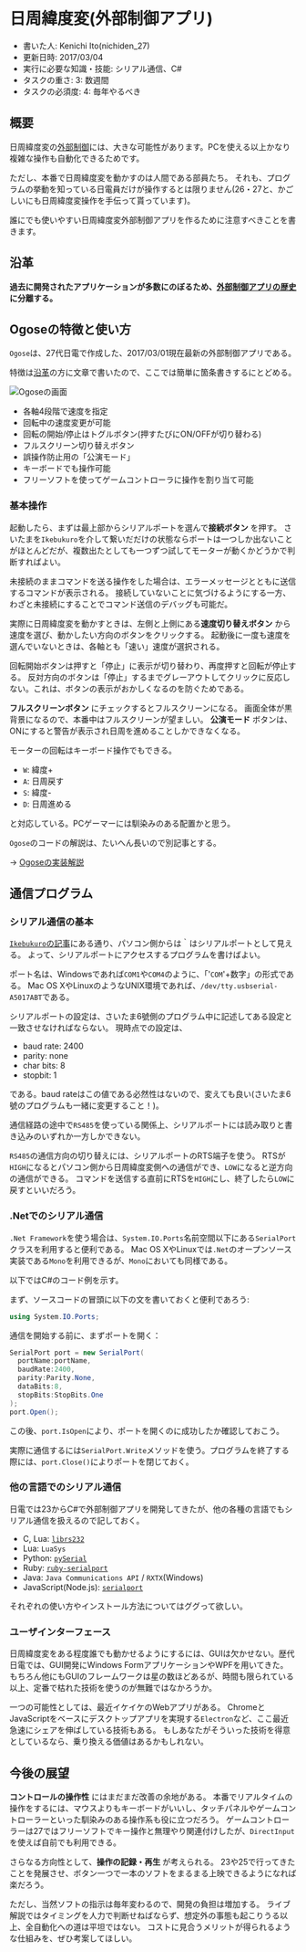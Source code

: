 # 日周緯度変(外部制御アプリ)
- 書いた人: Kenichi Ito(nichiden_27)
- 更新日時: 2017/03/04
- 実行に必要な知識・技能: シリアル通信、C#
- タスクの重さ: 3: 数週間
- タスクの必須度: 4: 毎年やるべき

## 概要
日周緯度変の[外部制御](ikebukuro.md)には、大きな可能性があります。PCを使える以上かなり複雑な操作も自動化できるためです。

ただし、本番で日周緯度変を動かすのは人間である部員たち。
それも、プログラムの挙動を知っている日電員だけが操作するとは限りません(26・27と、かごしいにも日周緯度変操作を手伝って貰っています)。

誰にでも使いやすい日周緯度変外部制御アプリを作るために注意すべきことを書きます。

## 沿革
**過去に開発されたアプリケーションが多数にのぼるため、[外部制御アプリの歴史](pc-software-history.md)に分離する。**

## Ogoseの特徴と使い方
`Ogose`は、27代日電で作成した、2017/03/01現在最新の外部制御アプリである。

特徴は[沿革](pc-software-history.md)の方に文章で書いたので、ここでは簡単に箇条書きするにとどめる。

![Ogoseの画面](_media/ogose.png)

- 各軸4段階で速度を指定
- 回転中の速度変更が可能
- 回転の開始/停止はトグルボタン(押すたびにON/OFFが切り替わる)
- フルスクリーン切り替えボタン
- 誤操作防止用の「公演モード」
- キーボードでも操作可能
- フリーソフトを使ってゲームコントローラに操作を割り当て可能

### 基本操作
起動したら、まずは最上部からシリアルポートを選んで**接続ボタン** を押す。
さいたまを`Ikebukuro`を介して繋いだだけの状態ならポートは一つしか出ないことがほとんどだが、複数出たとしても一つずつ試してモーターが動くかどうかで判断すればよい。

未接続のままコマンドを送る操作をした場合は、エラーメッセージとともに送信するコマンドが表示される。
接続していないことに気づけるようにする一方、わざと未接続にすることでコマンド送信のデバッグも可能だ。

実際に日周緯度変を動かすときは、左側と上側にある**速度切り替えボタン** から速度を選び、動かしたい方向のボタンをクリックする。
起動後に一度も速度を選んでいないときは、各軸とも「速い」速度が選択される。

回転開始ボタンは押すと「停止」に表示が切り替わり、再度押すと回転が停止する。
反対方向のボタンは「停止」するまでグレーアウトしてクリックに反応しない。これは、ボタンの表示がおかしくなるのを防ぐためである。

**フルスクリーンボタン** にチェックするとフルスクリーンになる。
画面全体が黒背景になるので、本番中はフルスクリーンが望ましい。
**公演モード** ボタンは、ONにすると警告が表示され日周を進めることしかできなくなる。

モーターの回転はキーボード操作でもできる。
- `W`: 緯度+
- `A`: 日周戻す
- `S`: 緯度-
- `D`: 日周進める

と対応している。PCゲーマーには馴染みのある配置かと思う。

`Ogose`のコードの解説は、たいへん長いので別記事とする。

-> [Ogoseの実装解説](pc-software-code.md)

## 通信プログラム
### シリアル通信の基本
[`Ikebukuro`の記事](ikebukuro.md)にある通り、パソコン側からは｀はシリアルポートとして見える。
よって、シリアルポートにアクセスするプログラムを書けばよい。

ポート名は、Windowsであれば`COM1`や`COM4`のように、「'`COM`'+数字」の形式である。
Mac OS XやLinuxのようなUNIX環境であれば、`/dev/tty.usbserial-A5017ABT`である。

シリアルポートの設定は、さいたま6號側のプログラム中に記述してある設定と一致させなければならない。
現時点での設定は、
- baud rate: 2400
- parity: none
- char bits: 8
- stopbit: 1

である。baud rateはこの値である必然性はないので、変えても良い(さいたま6號のプログラムも一緒に変更すること！)。

通信経路の途中で`RS485`を使っている関係上、シリアルポートには読み取りと書き込みのいずれか一方しかできない。

`RS485`の通信方向の切り替えには、シリアルポートのRTS端子を使う。
RTSが`HIGH`になるとパソコン側から日周緯度変側への通信ができ、`LOW`になると逆方向の通信ができる。
コマンドを送信する直前にRTSを`HIGH`にし、終了したら`LOW`に戻すといいだろう。

### .Netでのシリアル通信
`.Net Framework`を使う場合は、`System.IO.Ports`名前空間以下にある`SerialPort`クラスを利用すると便利である。
Mac OS XやLinuxでは`.Net`のオープンソース実装である`Mono`を利用できるが、`Mono`においても同様である。

以下ではC#のコード例を示す。

まず、ソースコードの冒頭に以下の文を書いておくと便利であろう:

```c#
using System.IO.Ports;
```

通信を開始する前に、まずポートを開く：

```c#
SerialPort port = new SerialPort(
  portName:portName,
  baudRate:2400,
  parity:Parity.None,
  dataBits:8,
  stopBits:StopBits.One
);
port.Open();
```

この後、`port.IsOpen`により、ポートを開くのに成功したか確認しておこう。

実際に通信するには`SerialPort.Write`メソッドを使う。プログラムを終了する際には、`port.Close()`によりポートを閉じておく。


### 他の言語でのシリアル通信
日電では23からC#で外部制御アプリを開発してきたが、他の各種の言語でもシリアル通信を扱えるので記しておく。

- C, Lua: [`librs232`](https://github.com/ynezz/librs232/)
- Lua: `LuaSys`
- Python: [`pySerial`](http://pyserial.sourceforge.net/)
- Ruby: [`ruby-serialport`](http://ruby-serialport.rubyforge.org/)
- Java: `Java Communications API` / `RXTX`(Windows)
- JavaScript(Node.js): [`serialport`](https://www.npmjs.com/package/serialport)

それぞれの使い方やインストール方法についてはググって欲しい。

### ユーザインターフェース
日周緯度変をある程度誰でも動かせるようにするには、GUIは欠かせない。歴代日電では、GUI開発にWindows FormアプリケーションやWPFを用いてきた。
もちろん他にもGUIのフレームワークは星の数ほどあるが、時間も限られている以上、定番で枯れた技術を使うのが無難ではなかろうか。

一つの可能性としては、最近イケイケのWebアプリがある。
ChromeとJavaScriptをベースにデスクトップアプリを実現する`Electron`など、ここ最近急速にシェアを伸ばしている技術もある。
もしあなたがそういった技術を得意としているなら、乗り換える価値はあるかもしれない。

## 今後の展望
**コントロールの操作性** にはまだまだ改善の余地がある。
本番でリアルタイムの操作をするには、マウスよりもキーボードがいいし、タッチパネルやゲームコントローラーといった馴染みのある操作系も役に立つだろう。
ゲームコントローラーは27ではフリーソフトでキー操作と無理やり関連付けしたが、`DirectInput`を使えば自前でも利用できる。

さらなる方向性として、**操作の記録・再生** が考えられる。
23や25で行ってきたことを発展させ、ボタン一つで一本のソフトをまるまる上映できるようになれば楽だろう。

ただし、当然ソフトの指示は毎年変わるので、開発の負担は増加する。
ライブ解説ではタイミングを人力で判断せねばならず、想定外の事態も起こりうる以上、全自動化への道は平坦ではない。
コストに見合うメリットが得られるような仕組みを、ぜひ考案してほしい。
